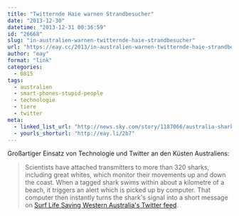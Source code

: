 ```yaml
---
title: "Twitternde Haie warnen Strandbesucher"
date: "2013-12-30"
datetime: "2013-12-31 00:36:59"
id: "26668"
slug: "in-australien-warnen-twitternde-haie-strandbesucher"
url: "https://eay.cc/2013/in-australien-warnen-twitternde-haie-strandbesucher/"
author: "eay"
format: "link"
categories:
  - 0815
tags:
  - australien
  - smart-phones-stupid-people
  - technologie
  - tiere
  - twitter
meta:
  - linked_list_url: "http://news.sky.com/story/1187066/australia-sharks-use-twitter-to-warn-swimmers"
  - yourls_shorturl: "http://eay.li/2b7"
---
```


Großartiger Einsatz von Technologie und Twitter an den Küsten Australiens:

> Scientists have attached transmitters to more than 320 sharks, including great whites, which monitor their movements up and down the coast. When a tagged shark swims within about a kilometre of a beach, it triggers an alert which is picked up by computer. That computer then instantly turns the shark's signal into a short message on [Surf Life Saving Western Australia's Twitter feed](https://twitter.com/SLSWA).
